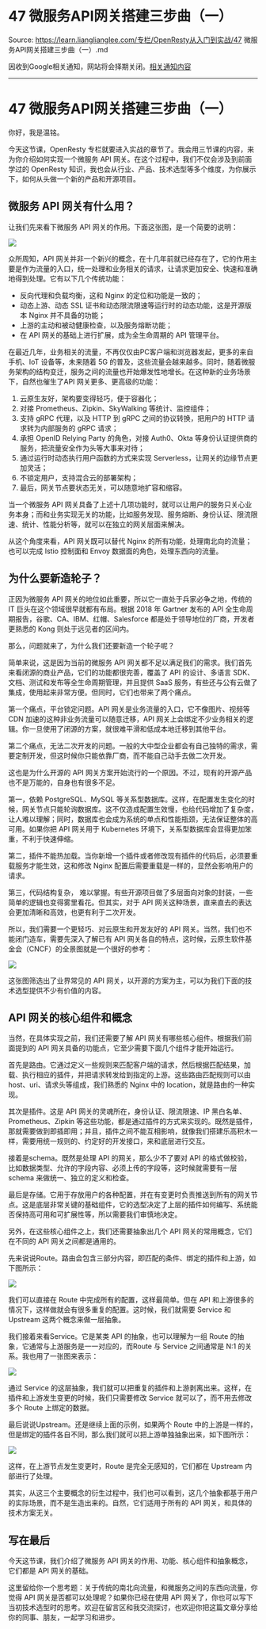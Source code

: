 # 47 微服务API网关搭建三步曲（一） 

Source: https://learn.lianglianglee.com/专栏/OpenResty从入门到实战/47 微服务API网关搭建三步曲（一）.md

因收到Google相关通知，网站将会择期关闭。[相关通知内容](https://lumendatabase.org/notices/44265620)

---

# 47 微服务API网关搭建三步曲（一）

你好，我是温铭。

今天这节课，OpenResty 专栏就要进入实战的章节了。我会用三节课的内容，来为你介绍如何实现一个微服务 API 网关。在这个过程中，我们不仅会涉及到前面学过的 OpenResty 知识，我也会从行业、产品、技术选型等多个维度，为你展示下，如何从头做一个新的产品和开源项目。

## 微服务 API 网关有什么用？

让我们先来看下微服务 API 网关的作用。下面这张图，是一个简要的说明：

![](assets/dea3e12608301d1a6b7fffce8bafafee.png)

众所周知，API 网关并非一个新兴的概念，在十几年前就已经存在了，它的作用主要是作为流量的入口，统一处理和业务相关的请求，让请求更加安全、快速和准确地得到处理。它有以下几个传统功能：

* 反向代理和负载均衡，这和 Nginx 的定位和功能是一致的；
* 动态上游、动态 SSL 证书和动态限流限速等运行时的动态功能，这是开源版本 Nginx 并不具备的功能；
* 上游的主动和被动健康检查，以及服务熔断功能；
* 在 API 网关的基础上进行扩展，成为全生命周期的 API 管理平台。

在最近几年，业务相关的流量，不再仅仅由PC客户端和浏览器发起，更多的来自手机、IoT 设备等，未来随着 5G 的普及，这些流量会越来越多。同时，随着微服务架构的结构变迁，服务之间的流量也开始爆发性地增长。在这种新的业务场景下，自然也催生了API 网关更多、更高级的功能：

1. 云原生友好，架构要变得轻巧，便于容器化；
2. 对接 Prometheus、Zipkin、SkyWalking 等统计、监控组件；
3. 支持 gRPC 代理，以及 HTTP 到 gRPC 之间的协议转换，把用户的 HTTP 请求转为内部服务的 gRPC 请求；
4. 承担 OpenID Relying Party 的角色，对接 Auth0、Okta 等身份认证提供商的服务，把流量安全作为头等大事来对待；
5. 通过运行时动态执行用户函数的方式来实现 Serverless，让网关的边缘节点更加灵活；
6. 不锁定用户，支持混合云的部署架构；
7. 最后，网关节点要状态无关，可以随意地扩容和缩容。

当一个微服务 API 网关具备了上述十几项功能时，就可以让用户的服务只关心业务本身；而和业务实现无关的功能，比如服务发现、服务熔断、身份认证、限流限速、统计、性能分析等，就可以在独立的网关层面来解决。

从这个角度来看，API 网关既可以替代 Nginx 的所有功能，处理南北向的流量；也可以完成 Istio 控制面和 Envoy 数据面的角色，处理东西向的流量。

## 为什么要新造轮子？

正因为微服务 API 网关的地位如此重要，所以它一直处于兵家必争之地，传统的 IT 巨头在这个领域很早就都有布局。根据 2018 年 Gartner 发布的 API 全生命周期报告，谷歌、CA、IBM、红帽、Salesforce 都是处于领导地位的厂商，开发者更熟悉的 Kong 则处于远见者的区间内。

那么，问题就来了，为什么我们还要新造一个轮子呢？

简单来说，这是因为当前的微服务 API 网关都不足以满足我们的需求。我们首先来看闭源的商业产品，它们的功能都很完善，覆盖了 API 的设计、多语言 SDK、文档、测试和发布等全生命周期管理，并且提供 SaaS 服务，有些还与公有云做了集成，使用起来非常方便。但同时，它们也带来了两个痛点。

第一个痛点，平台锁定问题。API 网关是业务流量的入口，它不像图片、视频等 CDN 加速的这种非业务流量可以随意迁移，API 网关上会绑定不少业务相关的逻辑。你一旦使用了闭源的方案，就很难平滑和低成本地迁移到其他平台。

第二个痛点，无法二次开发的问题。一般的大中型企业都会有自己独特的需求，需要定制开发，但这时候你只能依靠厂商，而不能自己动手去做二次开发。

这也是为什么开源的 API 网关方案开始流行的一个原因。不过，现有的开源产品也不是万能的，自身也有很多不足。

第一，依赖 PostgreSQL、MySQL 等关系型数据库。这样，在配置发生变化的时候，网关节点只能轮询数据库。这不仅造成配置生效慢，也给代码增加了复杂度，让人难以理解；同时，数据库也会成为系统的单点和性能瓶颈，无法保证整体的高可用。如果你把 API 网关用于 Kubernetes 环境下，关系型数据库会显得更加笨重，不利于快速伸缩。

第二，插件不能热加载。当你新增一个插件或者修改现有插件的代码后，必须要重载服务才能生效，这和修改 Nginx 配置后需要重载是一样的，显然会影响用户的请求。

第三，代码结构复杂， 难以掌握。有些开源项目做了多层面向对象的封装，一些简单的逻辑也变得雾里看花。但其实，对于 API 网关这种场景，直来直去的表达会更加清晰和高效，也更有利于二次开发。

所以，我们需要一个更轻巧、对云原生和开发友好的 API 网关。当然，我们也不能闭门造车，需要先深入了解已有 API 网关各自的特点，这时候，云原生软件基金会（CNCF）的全景图就是一个很好的参考：

![](assets/19328e6e516ed8ed6f723dd32fef58f7.png)

这张图筛选出了业界常见的 API 网关，以开源的方案为主，可以为我们下面的技术选型提供不少有价值的内容。

## API 网关的核心组件和概念

当然，在具体实现之前，我们还需要了解 API 网关有哪些核心组件。根据我们前面提到的 API 网关具备的功能点，它至少需要下面几个组件才能开始运行。

首先是路由。它通过定义一些规则来匹配客户端的请求，然后根据匹配结果，加载、执行相应的插件，并把请求转发给到指定的上游。这些路由匹配规则可以由 host、uri、请求头等组成，我们熟悉的 Nginx 中的 location，就是路由的一种实现。

其次是插件。这是 API 网关的灵魂所在，身份认证、限流限速、IP 黑白名单、Prometheus、Zipkin 等这些功能，都是通过插件的方式来实现的。既然是插件，那就需要做到即插即用；并且，插件之间不能互相影响，就像我们搭建乐高积木一样，需要用统一规则的、约定好的开发接口，来和底层进行交互。

接着是schema。既然是处理 API 的网关，那么少不了要对 API 的格式做校验，比如数据类型、允许的字段内容、必须上传的字段等，这时候就需要有一层 schema 来做统一、独立的定义和检查。

最后是存储。它用于存放用户的各种配置，并在有变更时负责推送到所有的网关节点。这是底层非常关键的基础组件，它的选型决定了上层的插件如何编写、系统能否保持高可用和可扩展性等，所以需要我们审慎地决定。

另外，在这些核心组件之上，我们还需要抽象出几个 API 网关的常用概念，它们在不同的 API 网关之间都是通用的。

先来说说Route。路由会包含三部分内容，即匹配的条件、绑定的插件和上游，如下图所示：

![](assets/6a86c854ec54b07347ff517114482c0d.png)

我们可以直接在 Route 中完成所有的配置，这样最简单。但在 API 和上游很多的情况下，这样做就会有很多重复的配置。这时候，我们就需要 Service 和 Upstream 这两个概念来做一层抽象。

我们接着来看Service。它是某类 API 的抽象，也可以理解为一组 Route 的抽象，它通常与上游服务是一一对应的，而Route 与 Service 之间通常是 N:1 的关系。我也用了一张图来表示：

![](assets/0954bddf3828fa26f26a1ba2003c7edb.png)

通过 Service 的这层抽象，我们就可以把重复的插件和上游剥离出来。这样，在插件和上游发生变更的时候，我们只需要修改 Service 就可以了，而不用去修改多个 Route 上绑定的数据。

最后说说Upstream。还是继续上面的示例，如果两个 Route 中的上游是一样的，但是绑定的插件各自不同，那么我们就可以把上游单独抽象出来，如下图所示：

![](assets/ebedcfafc5aeafb970097e480f663d8e.png)

这样，在上游节点发生变更时，Route 是完全无感知的，它们都在 Upstream 内部进行了处理。

其实，从这三个主要概念的衍生过程中，我们也可以看到，这几个抽象都基于用户的实际场景，而不是生造出来的。自然，它们适用于所有的 API 网关，和具体的技术方案无关。

## 写在最后

今天这节课，我们介绍了微服务 API 网关的作用、功能、核心组件和抽象概念，它们都是 API 网关的基础。

这里留给你一个思考题：关于传统的南北向流量，和微服务之间的东西向流量，你觉得 API 网关是否都可以处理呢？如果你已经在使用 API 网关了，你也可以写下当初技术选型时的思考。欢迎在留言区和我交流探讨，也欢迎你把这篇文章分享给你的同事、朋友，一起学习和进步。